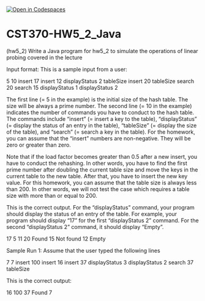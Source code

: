 [![Open in Codespaces](https://classroom.github.com/assets/launch-codespace-2972f46106e565e64193e422d61a12cf1da4916b45550586e14ef0a7c637dd04.svg)](https://classroom.github.com/open-in-codespaces?assignment_repo_id=16361940)
# CST370-HW5_2_Java

(hw5_2) Write a Java program for hw5_2 to simulate the operations of linear probing covered in the lecture

Input format: This is a sample input from a user:

5
10
insert 17
insert 12
displayStatus 2
tableSize 
insert 20
tableSize
search 20
search 15
displayStatus 1
displayStatus 2

The first line (= 5 in the example) is the initial size of the hash table. The size will be always a prime number. The second line (= 10 in the example) indicates the number of commands you have to conduct to the hash table. The commands include “insert” (= insert a key to the table), “displayStatus” (= display the status of an entry in the table), “tableSize” (= display the size of the table), and “search” (= search a key in the table). 
For the homework, you can assume that the “insert” numbers are non-negative. They will be zero or greater than zero. 

Note that if the load factor becomes greater than 0.5 after a new insert, you have to conduct the rehashing. In other words, you have to find the first prime number after doubling the current table size and move the keys in the current table to the new table. After that, you have to insert the new key value. For this homework, you can assume that the table size is always less than 200. In other words, we will not test the case which requires a table size with more than or equal to 200. 

This is the correct output. For the “displayStatus” command, your program should display the status of an entry of the table. For example, your program should display “17” for the first “displayStatus 2” command. For the second “displayStatus 2” command, it should display “Empty”.

17
5
11
20 Found
15 Not found
12
Empty

Sample Run 1: Assume that the user typed the following lines

7
7
insert 100
insert 16
insert 37
displayStatus 3
displayStatus 2
search 37
tableSize

This is the correct output:

16
100
37 Found
7

